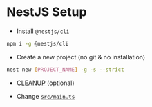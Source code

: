 # NestJS Setup

- Install `@nestjs/cli`

```sh
npm i -g @nestjs/cli
```

- Create a new project (no git & no installation)

```sh
nest new [PROJECT_NAME] -g -s --strict
```

- [CLEANUP](./cleanup/index.md) (optional)

- Change [`src/main.ts`](./code/main.ts)
